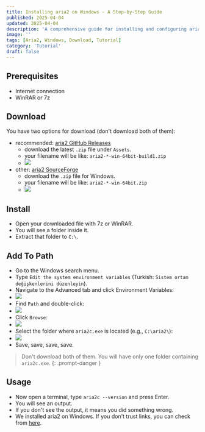 ```yaml
---
title: Installing aria2 on Windows - A Step-by-Step Guide
published: 2025-04-04
updated: 2025-04-04
description: 'A comprehensive guide for installing and configuring aria2 download manager on Windows systems'
image: ''
tags: [Aria2, Windows, Download, Tutorial]
category: 'Tutorial'
draft: false
---
```


## Prerequisites

- Internet connection
- WinRAR or 7z

## Download

You have two options for download (don't download both of them):
- recommended: [aria2 GitHub Releases](https://github.com/aria2/aria2/releases)
  - download the latest `.zip` file under `Assets`.
  - your filename will be like: `aria2-*-win-64bit-build1.zip`
  - ![](https://i.ibb.co/qF73zdfR/image.png)
- other: [aria2 SourceForge](https://sourceforge.net/projects/aria2/)
  - download the `.zip` file for Windows.
  - your filename will be like: `aria2-*-win-64bit.zip`
  - ![](https://i.ibb.co/TBBMbMG8/image.png)

## Install

- Open your downloaded file with 7z or WinRAR.
- You will see a folder inside it.
- Extract that folder to `C:\`.

## Add To Path

- Go to the Windows search menu.
- Type `Edit the system environment variables` (Turkish: `Sistem ortam değişkenlerini düzenleyin`).
- Navigate to the Advanced tab and click Environment Variables:
- ![](https://i.ibb.co/2cJC65h/181803861-53e7785f-8dfc-4d64-8132-2cecee9936bc.png)
- Find `Path` and double-click:
- ![](https://i.ibb.co/Zh728Bt/181804198-c76f4330-ac0e-4e52-90e5-8c97fd404f8b.png)
- Click `Browse`:
- ![](https://i.ibb.co/nBDQwsX/181804447-783b0ec5-4314-49c8-ba0d-48c10e2190d1.png)
- Select the folder where `aria2c.exe` is located (e.g., `C:\aria2\`):
- ![](https://i.ibb.co/pvzVqbr/181806118-483c9a19-cebc-4cc1-a512-a305f189b947.png)
- Save, save, save, save.

> Don't download both of them. You will have only one folder containing `aria2c.exe`.
{: .prompt-danger }

## Usage

- Now open a terminal, type `aria2c --version` and press Enter.
- You will see an output.
- If you don't see the output, it means you did something wrong.
- We installed aria2 on Windows. If you don't trust links, you can check from [here](https://aria2.github.io/).
